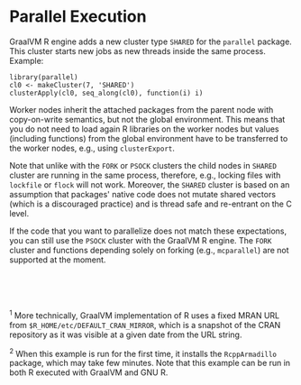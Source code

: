 # Parallel Execution

GraalVM R engine adds a new cluster type `SHARED` for the `parallel` package. This cluster starts new jobs as new threads inside the same process. Example:

```
library(parallel)
cl0 <- makeCluster(7, 'SHARED')
clusterApply(cl0, seq_along(cl0), function(i) i)
```

Worker nodes inherit the attached packages from the parent node with copy-on-write semantics, but not the global environment.
This means that you do not need to load again R libraries on the worker nodes but values (including functions) from the global
environment have to be transferred to the worker nodes, e.g., using `clusterExport`.

Note that unlike with the `FORK` or `PSOCK` clusters the child nodes in `SHARED` cluster are running in the same process,
therefore, e.g., locking files with `lockfile` or `flock` will not work. Moreover, the `SHARED` cluster is based on
an assumption that packages' native code does not mutate shared vectors (which is a discouraged practice) and is thread
safe and re-entrant on the C level.

If the code that you want to parallelize does not match these expectations, you can still use the `PSOCK` cluster with the GraalVM R engine.
The `FORK` cluster and functions depending solely on forking (e.g., `mcparallel`) are not supported at the moment.

<br/>
<br/>
<br/>

<sup id="note-1">1</sup> More technically, GraalVM implementation of R uses a fixed MRAN URL from `$R_HOME/etc/DEFAULT_CRAN_MIRROR`, which is a snapshot of the
CRAN repository as it was visible at a given date from the URL string.

<sup id="note-2">2</sup> When this example is run for the first time, it installs the `RcppArmadillo` package,
which may take few minutes. Note that this example can be run in both R executed
with GraalVM and GNU R.
